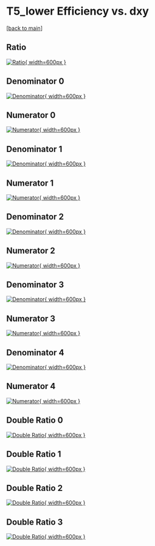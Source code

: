 # T5_lower Efficiency vs. dxy

[[back to main](./)]



## Ratio

[![Ratio](../mtv/var/T5_lower_xtr_321_-1_eff_dxy.png){ width=600px }](../mtv/var/T5_lower_xtr_321_-1_eff_dxy.pdf)

## Denominator 0

[![Denominator](../mtv/den/T5_lower_xtr_321_-1_eff_dxy_den0.png){ width=600px }](../mtv/den/T5_lower_xtr_321_-1_eff_dxy_den0.pdf)

## Numerator 0

[![Numerator](../mtv/num/T5_lower_xtr_321_-1_eff_dxy_num0.png){ width=600px }](../mtv/num/T5_lower_xtr_321_-1_eff_dxy_num0.pdf)

## Denominator 1

[![Denominator](../mtv/den/T5_lower_xtr_321_-1_eff_dxy_den1.png){ width=600px }](../mtv/den/T5_lower_xtr_321_-1_eff_dxy_den1.pdf)

## Numerator 1

[![Numerator](../mtv/num/T5_lower_xtr_321_-1_eff_dxy_num1.png){ width=600px }](../mtv/num/T5_lower_xtr_321_-1_eff_dxy_num1.pdf)

## Denominator 2

[![Denominator](../mtv/den/T5_lower_xtr_321_-1_eff_dxy_den2.png){ width=600px }](../mtv/den/T5_lower_xtr_321_-1_eff_dxy_den2.pdf)

## Numerator 2

[![Numerator](../mtv/num/T5_lower_xtr_321_-1_eff_dxy_num2.png){ width=600px }](../mtv/num/T5_lower_xtr_321_-1_eff_dxy_num2.pdf)

## Denominator 3

[![Denominator](../mtv/den/T5_lower_xtr_321_-1_eff_dxy_den3.png){ width=600px }](../mtv/den/T5_lower_xtr_321_-1_eff_dxy_den3.pdf)

## Numerator 3

[![Numerator](../mtv/num/T5_lower_xtr_321_-1_eff_dxy_num3.png){ width=600px }](../mtv/num/T5_lower_xtr_321_-1_eff_dxy_num3.pdf)

## Denominator 4

[![Denominator](../mtv/den/T5_lower_xtr_321_-1_eff_dxy_den4.png){ width=600px }](../mtv/den/T5_lower_xtr_321_-1_eff_dxy_den4.pdf)

## Numerator 4

[![Numerator](../mtv/num/T5_lower_xtr_321_-1_eff_dxy_num4.png){ width=600px }](../mtv/num/T5_lower_xtr_321_-1_eff_dxy_num4.pdf)

## Double Ratio 0

[![Double Ratio](../mtv/ratio/T5_lower_xtr_321_-1_eff_dxy_ratio0.png){ width=600px }](../mtv/ratio/T5_lower_xtr_321_-1_eff_dxy_ratio0.pdf)

## Double Ratio 1

[![Double Ratio](../mtv/ratio/T5_lower_xtr_321_-1_eff_dxy_ratio1.png){ width=600px }](../mtv/ratio/T5_lower_xtr_321_-1_eff_dxy_ratio1.pdf)

## Double Ratio 2

[![Double Ratio](../mtv/ratio/T5_lower_xtr_321_-1_eff_dxy_ratio2.png){ width=600px }](../mtv/ratio/T5_lower_xtr_321_-1_eff_dxy_ratio2.pdf)

## Double Ratio 3

[![Double Ratio](../mtv/ratio/T5_lower_xtr_321_-1_eff_dxy_ratio3.png){ width=600px }](../mtv/ratio/T5_lower_xtr_321_-1_eff_dxy_ratio3.pdf)

